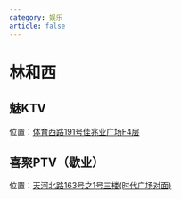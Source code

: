 ```yaml
---
category: 娱乐
article: false
---
```


# 林和西

## 魅KTV

<i class="fa-solid fa-location-dot"></i> 位置：<a href="https://ditu.amap.com/place/B0IBY5BSMU" target="_blank">体育西路191号佳兆业广场F4层</a>

## 喜聚PTV（歇业）

<i class="fa-solid fa-location-dot"></i> 位置：<a href="https://ditu.amap.com/place/B0FFHEFWE3" target="_blank">天河北路163号之1号三楼(时代广场对面)</a>